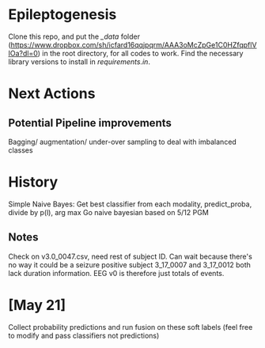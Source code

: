# Epileptogenesis
Clone this repo, and put the _\_data_ folder (https://www.dropbox.com/sh/icfard16qqjpqrm/AAA3oMcZpGe1C0HZfqpflVIOa?dl=0) in the root directory, for all codes to work.
Find the necessary library versions to install in _requirements.in_.

# Next Actions
## Potential Pipeline improvements
Bagging/ augmentation/ under-over sampling to deal with imbalanced classes

# History
Simple Naive Bayes:
    Get best classifier from each modality, predict_proba, divide by p(l), arg max
Go naive bayesian based on 5/12 PGM

## Notes
Check on v3.0_0047.csv, need rest of subject ID. Can wait because there's no way it could be a seizure positive subject
3_17_0007 and 3_17_0012 both lack duration information. EEG v0 is therefore just totals of events. 

# [May 21]
Collect probability predictions and run fusion on these soft labels (feel free to modify and pass classifiers not predictions)
